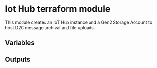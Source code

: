 # Iot Hub terraform module
This module creates an IoT Hub instance and a Gen2 Storage Account to host D2C message archival and file uploads.

## Variables

## Outputs